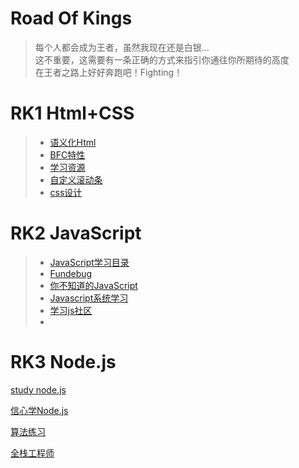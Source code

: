 # Road Of Kings
> 每个人都会成为王者，虽然我现在还是白银...<br>
> 这不重要，这需要有一条正确的方式来指引你通往你所期待的高度<br>
> 在王者之路上好好奔跑吧！Fighting！

# RK1 Html+CSS
> * [语义化Html](https://en.wikipedia.org/wiki/Semantic_HTML)<br>
> * [BFC特性](http://www.cnblogs.com/xiaohuochai/p/5248536.html)
> * [学习资源](https://developer.mozilla.org/zh-CN/)
> * [自定义滚动条](http://blog.csdn.net/u013347241/article/details/51560290)
> * [css设计](http://www.instantshift.com/)

# RK2 JavaScript
> * [JavaScript学习目录](http://www.cnblogs.com/xiaohuochai/p/5613593.html)
> * [Fundebug](https://blog.fundebug.com/)
> * [你不知道的JavaScript](https://github.com/getify/You-Dont-Know-JS/tree/1ed-zh-CN)
> * [Javascript系统学习](https://developer.mozilla.org/zh-CN/docs/Web/JavaScript)
> * [学习js社区](https://medium.com/)
> * 

# RK3 Node.js





[study node.js](https://nodeschool.io/zh-cn/)

[信心学Node.js](http://javascriptissexy.com/learn-node-js-completely-and-with-confidence/)

[算法练习](https://coderbyte.com/)

[全栈工程师](http://www.css88.com/archives/7529)
